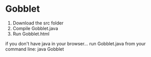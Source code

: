 # Gobblet
1) Download the src folder
2) Compile Gobblet.java
3) Run Gobblet.html

if you don't have java in your browser...
  run Gobblet.java from your command line:  java Gobblet
